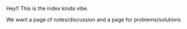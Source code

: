 Hey!! This is the index kinda vibe. 

We want a page of notes/discussion and a page for problems/solutions
